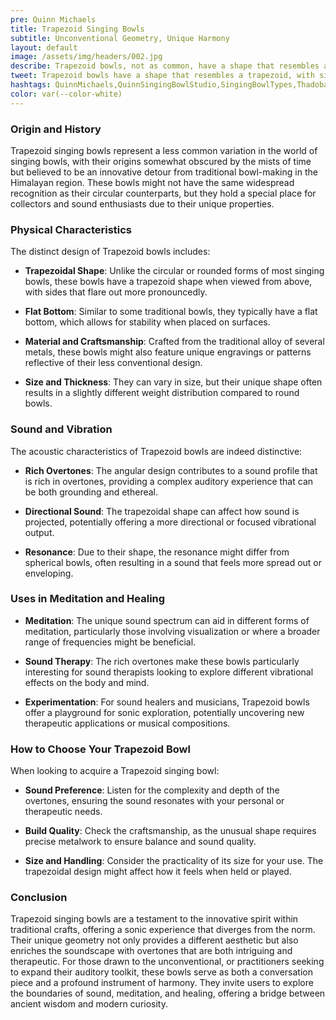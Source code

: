 ```yaml
---
pre: Quinn Michaels
title: Trapezoid Singing Bowls
subtitle: Unconventional Geometry, Unique Harmony
layout: default
image: /assets/img/headers/002.jpg
describe: Trapezoid bowls, not as common, have a shape that resembles a trapezoid, with sides that flare out more than typical bowls. Their unique shape contributes to a distinctive sound profile, often rich in overtones.
tweet: Trapezoid bowls have a shape that resembles a trapezoid, with sides that flare out more than typical bowls.
hashtags: QuinnMichaels,QuinnSingingBowlStudio,SingingBowlTypes,Thadobati
color: var(--color-white)
---
```


### Origin and History

Trapezoid singing bowls represent a less common variation in the world of singing bowls, with their origins somewhat obscured by the mists of time but believed to be an innovative detour from traditional bowl-making in the Himalayan region. These bowls might not have the same widespread recognition as their circular counterparts, but they hold a special place for collectors and sound enthusiasts due to their unique properties.

### Physical Characteristics

The distinct design of Trapezoid bowls includes:

- **Trapezoidal Shape**: Unlike the circular or rounded forms of most singing bowls, these bowls have a trapezoid shape when viewed from above, with sides that flare out more pronouncedly.

- **Flat Bottom**: Similar to some traditional bowls, they typically have a flat bottom, which allows for stability when placed on surfaces.

- **Material and Craftsmanship**: Crafted from the traditional alloy of several metals, these bowls might also feature unique engravings or patterns reflective of their less conventional design.

- **Size and Thickness**: They can vary in size, but their unique shape often results in a slightly different weight distribution compared to round bowls.

### Sound and Vibration

The acoustic characteristics of Trapezoid bowls are indeed distinctive:

- **Rich Overtones**: The angular design contributes to a sound profile that is rich in overtones, providing a complex auditory experience that can be both grounding and ethereal.

- **Directional Sound**: The trapezoidal shape can affect how sound is projected, potentially offering a more directional or focused vibrational output.

- **Resonance**: Due to their shape, the resonance might differ from spherical bowls, often resulting in a sound that feels more spread out or enveloping.

### Uses in Meditation and Healing

- **Meditation**: The unique sound spectrum can aid in different forms of meditation, particularly those involving visualization or where a broader range of frequencies might be beneficial.

- **Sound Therapy**: The rich overtones make these bowls particularly interesting for sound therapists looking to explore different vibrational effects on the body and mind.

- **Experimentation**: For sound healers and musicians, Trapezoid bowls offer a playground for sonic exploration, potentially uncovering new therapeutic applications or musical compositions.

### How to Choose Your Trapezoid Bowl

When looking to acquire a Trapezoid singing bowl:

- **Sound Preference**: Listen for the complexity and depth of the overtones, ensuring the sound resonates with your personal or therapeutic needs.

- **Build Quality**: Check the craftsmanship, as the unusual shape requires precise metalwork to ensure balance and sound quality.

- **Size and Handling**: Consider the practicality of its size for your use. The trapezoidal design might affect how it feels when held or played.

### Conclusion

Trapezoid singing bowls are a testament to the innovative spirit within traditional crafts, offering a sonic experience that diverges from the norm. Their unique geometry not only provides a different aesthetic but also enriches the soundscape with overtones that are both intriguing and therapeutic. For those drawn to the unconventional, or practitioners seeking to expand their auditory toolkit, these bowls serve as both a conversation piece and a profound instrument of harmony. They invite users to explore the boundaries of sound, meditation, and healing, offering a bridge between ancient wisdom and modern curiosity.

